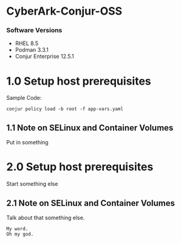 # CyberArk-Conjur-OSS

### Software Versions
- RHEL 8.5
- Podman 3.3.1
- Conjur Enterprise 12.5.1

# 1.0 Setup host prerequisites
Sample Code:
```console
conjur policy load -b root -f app-vars.yaml
```

## 1.1 Note on SELinux and Container Volumes
Put in something

# 2.0 Setup host prerequisites
Start something else

## 2.1 Note on SELinux and Container Volumes
Talk about that something else. 
```console
My word.
Oh my god.
```
